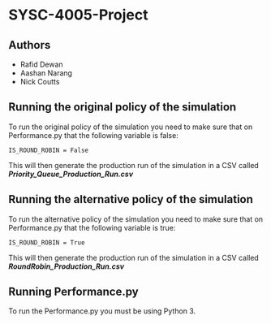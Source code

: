 # SYSC-4005-Project
## Authors 
- Rafid Dewan
- Aashan Narang
- Nick Coutts

## Running the original policy of the simulation
To run the original policy of the simulation you need to make sure that on Performance.py that the following variable is false:

```IS_ROUND_ROBIN = False```

This will then generate the production run of the simulation in a CSV called ***Priority_Queue_Production_Run.csv***

## Running the alternative policy of the simulation
To run the alternative policy of the simulation you need to make sure that on Performance.py that the following variable is true:

```IS_ROUND_ROBIN = True```

This will then generate the production run of the simulation in a CSV called ***RoundRobin_Production_Run.csv***

## Running Performance.py
To run the Performance.py you must be using Python 3.